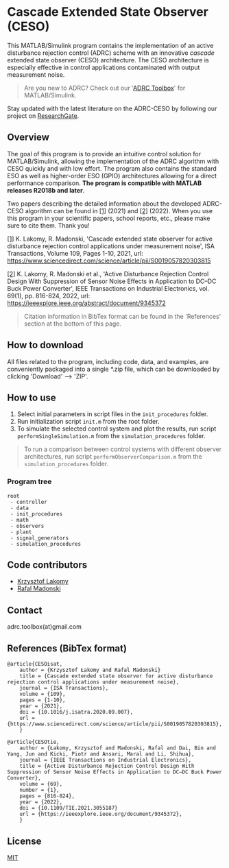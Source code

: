 # Cascade Extended State Observer (CESO)

This MATLAB/Simulink program contains the implementation of an active disturbance rejection control (ADRC) scheme with an innovative *cascade* extended state observer (CESO) architecture. The CESO architecture is especially effective in control applications contaminated with output measurement noise.

>Are you new to ADRC? Check out our '[ADRC Toolbox](https://www.mathworks.com/matlabcentral/fileexchange/102249-active-disturbance-rejection-control-adrc-toolbox)' for MATLAB/Simulink.

Stay updated with the latest literature on the ADRC-CESO by following our project on [ResearchGate](https://www.researchgate.net/project/Cascade-Extended-State-Observer-CESO-towards-reducing-noise-amplification-in-ADRC).

## Overview
The goal of this program is to provide an intuitive control solution for MATLAB/Simulink, allowing the implementation of the ADRC algorithm with CESO quickly and with low effort. The program also contains the standard ESO as well as higher-order ESO (GPIO) architectures allowing for a direct performance comparison. **The program is compatible with MATLAB releases R2018b and later**.

Two papers describing the detailed information about the developed ADRC-CESO algorithm can be found in [[1]](https://www.sciencedirect.com/science/article/pii/S0019057820303815) (2021) and [[2]](https://ieeexplore.ieee.org/document/9345372) (2022). When you use this program in your scientific papers, school reports, etc., please make sure to cite them. Thank you! 

[[1]](https://www.sciencedirect.com/science/article/pii/S0019057820303815) K. Lakomy, R. Madonski, 'Cascade extended state observer for active disturbance rejection control applications under measurement noise', ISA Transactions, Volume 109, Pages 1-10, 2021, url: https://www.sciencedirect.com/science/article/pii/S0019057820303815

[[2]](https://ieeexplore.ieee.org/document/9345372) K. Lakomy, R. Madonski et al., 'Active Disturbance Rejection Control Design With  Suppression of Sensor Noise Effects in Application to DC–DC Buck Power Converter', IEEE Transactions on Industrial Electronics, vol. 69(1), pp. 816-824, 2022, url: https://ieeexplore.ieee.org/abstract/document/9345372

>Citation information in BibTex format can be found in the 'References' section at the bottom of this page.

## How to download

All files related to the program, including code, data, and examples, are conveniently packaged into a single \*.zip file, which can be downloaded by clicking 'Download' --> 'ZIP'.

## How to use
1. Select initial parameters in script files in the `init_procedures` folder.
2. Run initialization script `init.m` from the root folder.
3. To simulate the selected control system and plot the results, run script `performSingleSimulation.m` from the `simulation_procedures` folder. 
>To run a comparison between control systems with different observer architectures, run script `performObserverComparison.m` from the `simulation_procedures` folder.

### Program tree
```
root
 - controller
 - data
 - init_procedures
 - math
 - observers
 - plant
 - signal_generators
 - simulation_procedures
```

## Code contributors
- [Krzysztof Lakomy](https://scholar.google.com/citations?user=c9JRJywAAAAJ&hl=ja)
- [Rafal Madonski](https://scholar.google.com/citations?user=5a1r0JUAAAAJ&hl=it)

## Contact
adrc.toolbox(at)gmail.com

## References (BibTex format)

```code
@article{CESOisat,
	author = {Krzysztof Łakomy and Rafal Madonski}
	title = {Cascade extended state observer for active disturbance rejection control applications under measurement noise},
	journal = {ISA Transactions},
	volume = {109},
	pages = {1-10},
	year = {2021},
	doi = {10.1016/j.isatra.2020.09.007},
	url = {https://www.sciencedirect.com/science/article/pii/S0019057820303815},
	}
```
```code
@article{CESOtie,  
	author = {Łakomy, Krzysztof and Madonski, Rafal and Dai, Bin and Yang, Jun and Kicki, Piotr and Ansari, Maral and Li, Shihua},  
	journal = {IEEE Transactions on Industrial Electronics},   
	title = {Active Disturbance Rejection Control Design With Suppression of Sensor Noise Effects in Application to DC–DC Buck Power Converter},   
	volume = {69},  
	number = {1},  
	pages = {816-824},
	year = {2022},
	doi = {10.1109/TIE.2021.3055187}
	url = {https://ieeexplore.ieee.org/document/9345372},
	}
```   

## License
[MIT](https://choosealicense.com/licenses/mit/)
